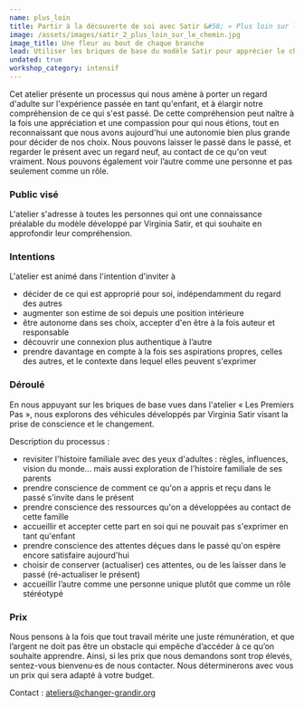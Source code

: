 ```yaml
---
name: plus_loin
title: Partir à la découverte de soi avec Satir &#58; « Plus loin sur le chemin »
image: /assets/images/satir_2_plus_loin_sur_le_chemin.jpg
image_title: Une fleur au bout de chaque branche
lead: Utiliser les briques de base du modèle Satir pour apprécier le chemin parcouru, tout en se laissant la possibilité de choisir une nouvelle direction.
undated: true
workshop_category: intensif
---
```

Cet atelier présente un processus qui nous amène à porter un regard d'adulte
sur l'expérience passée en tant qu'enfant, et à élargir notre compréhension de
ce qui s'est passé. De cette compréhension peut naître à la fois une
appréciation et une compassion pour qui nous étions, tout en reconnaissant que
nous avons aujourd'hui une autonomie bien plus grande pour décider de nos
choix. Nous pouvons laisser le passé dans le passé, et regarder le présent avec
un regard neuf, au contact de ce qu'on veut vraiment. Nous pouvons également
voir l’autre comme une personne et pas seulement comme un rôle.

### Public visé

L'atelier s'adresse à toutes les personnes qui ont une connaissance préalable
du modèle développé par Virginia Satir, et qui souhaite en approfondir leur
compréhension.

### Intentions
L'atelier est animé dans l'intention d'inviter à
- décider de ce qui est approprié pour soi, indépendamment du regard des autres
- augmenter son estime de soi depuis une position intérieure
- être autonome dans ses choix, accepter d'en être à la fois auteur et
  responsable
- découvrir une connexion plus authentique à l’autre
- prendre davantage en compte à la fois ses aspirations propres, celles des
  autres, et le contexte dans lequel elles peuvent s'exprimer

### Déroulé

En nous appuyant sur les briques de base vues dans l'atelier « Les Premiers
Pas », nous explorons des véhicules développés par Virginia Satir visant la
prise de conscience et le changement.

Description du processus :
- revisiter l'histoire familiale avec des yeux d'adultes : règles, influences,
  vision du monde… mais aussi exploration de l'histoire familiale de ses
  parents
- prendre conscience de comment ce qu'on a appris et reçu dans le passé
  s'invite dans le présent
- prendre conscience des ressources qu'on a développées au contact de cette famille
- accueillir et accepter cette part en soi qui ne pouvait pas s'exprimer en
  tant qu'enfant
- prendre conscience des attentes déçues dans le passé qu'on espère encore
  satisfaire aujourd'hui
- choisir de conserver (actualiser) ces attentes, ou de les laisser dans le
  passé (ré-actualiser le présent)
- accueillir l’autre comme une personne unique plutôt que comme un rôle stéréotypé

### Prix

Nous pensons à la fois que tout travail mérite une juste rémunération, et que
l’argent ne doit pas être un obstacle qui empêche d’accéder à ce qu’on souhaite
apprendre. Ainsi, si les prix que nous demandons sont trop élevés, sentez-vous
bienvenu·es de nous contacter. Nous déterminerons avec vous un prix qui sera
adapté à votre budget.

Contact : [ateliers@changer-grandir.org](mailto:ateliers@changer-grandir.org)

